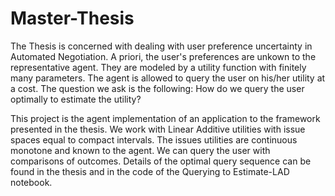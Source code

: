 # Master-Thesis

The Thesis is concerned with dealing with user preference uncertainty in Automated Negotiation. A priori, the user's preferences are unkown to the representative agent. They are modeled by a utility function with finitely many parameters. The agent is allowed to query the user on his/her utility at a cost. The question we ask is the following: How do we query the user optimally to estimate the utility?

This project is the agent implementation of an application to the framework presented in the thesis. We work with Linear Additive utilities with issue spaces equal to compact intervals. The issues utilities are continuous monotone and known to the agent. We can query the user with comparisons of outcomes. Details of the optimal query sequence can be found in the thesis and in the code of the Querying to Estimate-LAD notebook.
